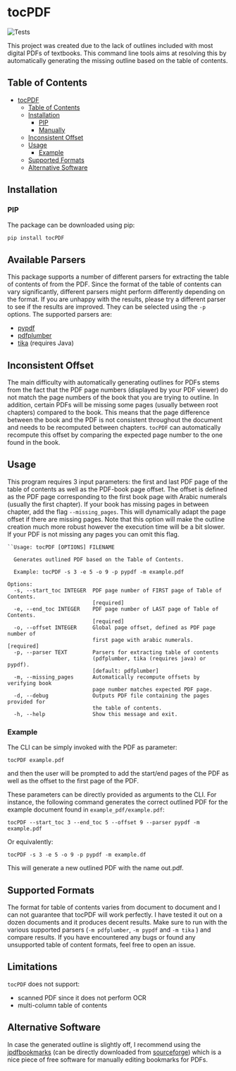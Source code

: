 # tocPDF

![Tests](https://github.com/kszenes/tocPDF/actions/workflows/python-app.yml/badge.svg)

This project was created due to the lack of outlines included with most digital PDFs of textbooks.
This command line tools aims at resolving this by automatically generating the missing outline based on the table of contents.

## Table of Contents
- [tocPDF](#tocpdf)
  - [Table of Contents](#table-of-contents)
  - [Installation](#installation)
    - [PIP](#pip)
    - [Manually](#manually)
  - [Inconsistent Offset](#inconsistent-offset)
  - [Usage](#usage)
    - [Example](#example)
  - [Supported Formats](#supported-formats)
  - [Alternative Software](#alternative-software)

## Installation

### PIP

The package can be downloaded using pip:

```shell
pip install tocPDF
```
## Available Parsers
This package supports a number of different parsers for extracting the table of contents of from the PDF. Since the format of the table of contents can vary significantly, different parsers might perform differently depending on the format. If you are unhappy with the results, please try a different parser to see if the results are improved. They can be selected using the `-p` options. The supported parsers are:
- [pypdf](https://github.com/py-pdf/pypdf)
- [pdfplumber](https://github.com/jsvine/pdfplumber)
- [tika](https://github.com/chrismattmann/tika-python) (requires Java)

## Inconsistent Offset
The main difficulty with automatically generating outlines for PDFs stems from the fact that the PDF page numbers (displayed by your PDF viewer) do not match the page numbers of the book that you are trying to outline. In addition, certain PDFs will be missing some pages (usually between root chapters) compared to the book. This means that the page difference between the book and the PDF is not consistent throughout the document and needs to be recomputed between chapters. `tocPDF` can automatically recompute this offset by comparing the expected page number to the one found in the book.


## Usage
This program requires 3 input parameters: the first and last PDF page of the table of contents as well as the PDF-book page offset. The offset is defined as the PDF page corresponding to the first book page with Arabic numerals (usually the first chapter). If your book has missing pages in between chapter, add the flag `--missing_pages`. This will dynamically adapt the page offset if there are missing pages. Note that this option will make the outline creation much more robust however the execution time will be a bit slower. If your PDF is not missing any pages you can omit this flag.

```text
``Usage: tocPDF [OPTIONS] FILENAME

  Generates outlined PDF based on the Table of Contents.

  Example: tocPDF -s 3 -e 5 -o 9 -p pypdf -m example.pdf

Options:
  -s, --start_toc INTEGER  PDF page number of FIRST page of Table of Contents.
                           [required]
  -e, --end_toc INTEGER    PDF page number of LAST page of Table of Contents.
                           [required]
  -o, --offset INTEGER     Global page offset, defined as PDF page number of
                           first page with arabic numerals.  [required]
  -p, --parser TEXT        Parsers for extracting table of contents
                           (pdfplumber, tika (requires java) or pypdf).
                           [default: pdfplumber]
  -m, --missing_pages      Automatically recompute offsets by verifying book
                           page number matches expected PDF page.
  -d, --debug              Outputs PDF file containing the pages provided for
                           the table of contents.
  -h, --help               Show this message and exit.
```


### Example
The CLI can be simply invoked with the PDF as parameter:
```shell
tocPDF example.pdf
```
and then the user will be prompted to add the start/end pages of the PDF as well as the offset to the first page of the PDF.

These parameters can be directly provided as arguments to the CLI. For instance, the following command generates the correct outlined PDF for the example document found in `example_pdf/example.pdf`:
```shell
tocPDF --start_toc 3 --end_toc 5 --offset 9 --parser pypdf -m example.pdf
```
Or equivalently:
```shell
tocPDF -s 3 -e 5 -o 9 -p pypdf -m example.df
```
This will generate a new outlined PDF with the name out.pdf.

## Supported Formats

The format for table of contents varies from document to document and I can not guarantee that tocPDF will work perfectly. I have tested it out on a dozen documents and it produces decent results. Make sure to run with the various supported parsers (`-m pdfplumber`, `-m pypdf` and `-m tika` ) and compare results. If you have encountered any bugs or found any unsupported table of content formats, feel free to open an issue.

## Limitations
`tocPDF` does not support:
- scanned PDF since it does not perform OCR
- multi-column table of contents

## Alternative Software
In case the generated outline is slightly off, I recommend using the [jpdfbookmarks](https://github.com/SemanticBeeng/jpdfbookmarks) (can be directly downloaded from [sourceforge](https://sourceforge.net/projects/jpdfbookmarks/)) which is a nice piece of free software for manually editing bookmarks for PDFs.
